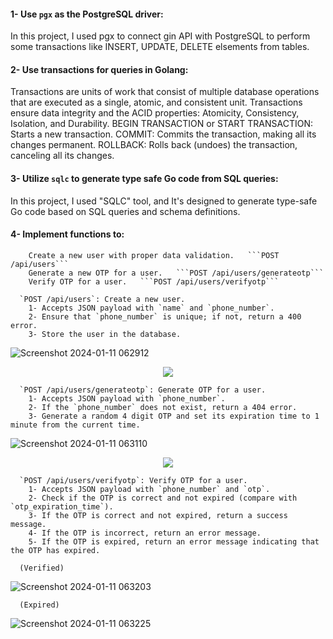 <p align="left">
  
  #### 1- Use `pgx` as the PostgreSQL driver:
  In this project, I used pgx to connect gin API with PostgreSQL to perform some transactions like INSERT, UPDATE, DELETE elsements from tables.
  
  #### 2- Use transactions for queries in Golang:
  Transactions are units of work that consist of multiple database operations that are executed as a single, atomic, and consistent unit. Transactions ensure data      integrity and the ACID properties: 
  Atomicity, Consistency, Isolation, and Durability.
      BEGIN TRANSACTION or START TRANSACTION: Starts a new transaction.
      COMMIT: Commits the transaction, making all its changes permanent.
      ROLLBACK: Rolls back (undoes) the transaction, canceling all its changes.

  #### 3- Utilize `sqlc` to generate type safe Go code from SQL queries:
  In this project, I used "SQLC" tool, and It's designed to generate type-safe Go code based on SQL queries and schema definitions.
  
  #### 4- Implement functions to:
        Create a new user with proper data validation.   ```POST /api/users```
        Generate a new OTP for a user.   ```POST /api/users/generateotp```
        Verify OTP for a user.   ```POST /api/users/verifyotp```
</p>


```
  `POST /api/users`: Create a new user.
    1- Accepts JSON payload with `name` and `phone_number`.
    2- Ensure that `phone_number` is unique; if not, return a 400 error.
    3- Store the user in the database.
```

![Screenshot 2024-01-11 062912](https://github.com/Stevenwaheed/Golang_Postgres_API_Test/assets/83607748/e0186d9b-13dc-4f6f-9a9c-12e3e80b0407)

<p align="center">
  <img src="https://github.com/Stevenwaheed/Golang_Postgres_API_Test/assets/83607748/1e1b7ff5-1522-45e1-a165-7d7f8f6fa566"/>
</p>

```
  `POST /api/users/generateotp`: Generate OTP for a user.
    1- Accepts JSON payload with `phone_number`.
    2- If the `phone_number` does not exist, return a 404 error.
    3- Generate a random 4 digit OTP and set its expiration time to 1 minute from the current time.
```

![Screenshot 2024-01-11 063110](https://github.com/Stevenwaheed/Golang_Postgres_API_Test/assets/83607748/b9e06c1e-af57-473b-ba67-a5332ae23bd4)

<p align="center">
  <img src="https://github.com/Stevenwaheed/Golang_Postgres_API_Test/assets/83607748/10205f45-9332-4684-ad4e-8361937f103d"/>
</p>

```
  `POST /api/users/verifyotp`: Verify OTP for a user.
    1- Accepts JSON payload with `phone_number` and `otp`.
    2- Check if the OTP is correct and not expired (compare with `otp_expiration_time`).
    3- If the OTP is correct and not expired, return a success message.
    4- If the OTP is incorrect, return an error message.
    5- If the OTP is expired, return an error message indicating that the OTP has expired.
```


```
  (Verified)
```
![Screenshot 2024-01-11 063203](https://github.com/Stevenwaheed/Golang_Postgres_API_Test/assets/83607748/64462ad5-89b6-4ea6-b51e-e505f81eee14)


```
  (Expired)
```
![Screenshot 2024-01-11 063225](https://github.com/Stevenwaheed/Golang_Postgres_API_Test/assets/83607748/f6f45693-09a5-4040-9106-b6161572cc1d)


